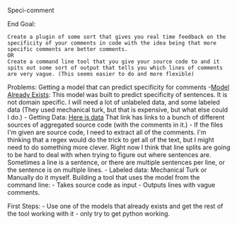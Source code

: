 Speci-comment

End Goal:
	
	Create a plugin of some sort that gives you real time feedback on the specificity of your comments in code with the idea being that more specific comments are better comments.
	OR
	Create a command line tool that you give your source code to and it spits out some sort of output that tells you which lines of comments are very vague. (This seems easier to do and more flexible)


Problems:
	Getting a model that can predict specificity for comments
		-[Model Already Exists](https://github.com/wjko2/Domain-Agnostic-Sentence-Specificity-Prediction#domain-agnostic-real-valued-specificity-prediction): This model was built to predict specificity of sentences. It is not domain specific. I will need a lot of unlabeled data, and some labeled data (They used mechanical turk, but that is expensive, but what else could I do.)
		- Getting Data: [Here is data](https://github.com/src-d/awesome-machine-learning-on-source-code#datasets) That link has links to a bunch of different sources of aggregated source code (with the comments in it.)
			- If the files I'm given are source code, I need to extract all of the comments. I'm thinking that a regex would do the trick to get all of the text, but I might need to do something more clever. Right now I think that line splits are going to be hard to deal with when trying to figure out where sentences are. Sometimes a line is a sentence, or there are multiple sentences per line, or the sentence is on multiple lines.
			- Labeled data: Mechanical Turk or Manually do it myself.
	Building a tool that uses the model from the command line:
		- Takes source code as input
		- Outputs lines with vague comments.


First Steps:
	- Use one of the models that already exists and get the rest of the tool working with it
	- only try to get python working. 
